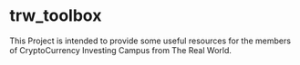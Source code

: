 # trw_toolbox

This Project is intended to provide some useful resources for the members of CryptoCurrency Investing Campus from The Real World.
